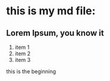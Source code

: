 # this is my md file:

## Lorem Ipsum, you know it

1. item 1
1. item 2
1. item 3

this is the beginning
